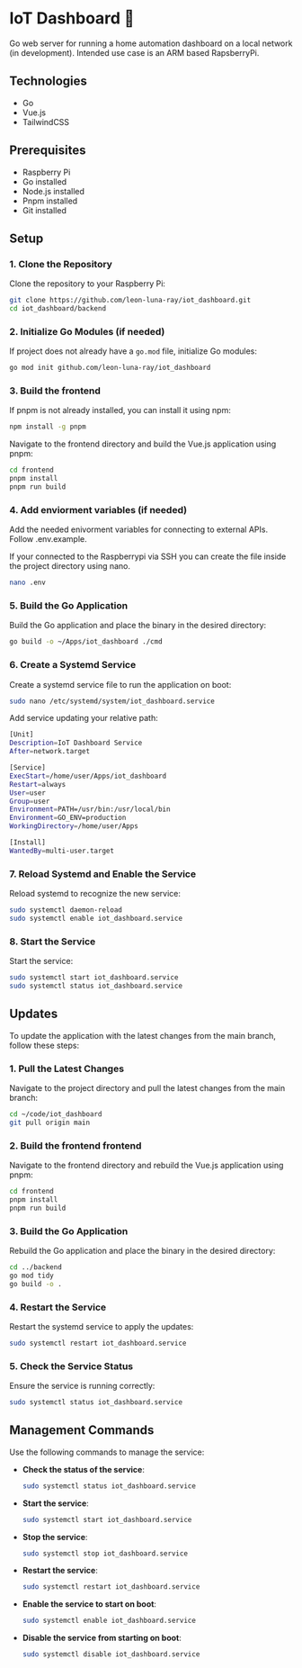 # IoT Dashboard 🚧
Go web server for running a home automation dashboard on a local network (in development).
Intended use case is an ARM based RapsberryPi.

## Technologies
- Go
- Vue.js
- TailwindCSS

## Prerequisites

- Raspberry Pi
- Go installed
- Node.js installed
- Pnpm installed
- Git installed

## Setup

### 1. Clone the Repository

Clone the repository to your Raspberry Pi:

```sh
git clone https://github.com/leon-luna-ray/iot_dashboard.git
cd iot_dashboard/backend
```

### 2. Initialize Go Modules (if needed)

If project does not already have a `go.mod` file, initialize Go modules:

```sh
go mod init github.com/leon-luna-ray/iot_dashboard
```

### 3. Build the frontend
If pnpm is not already installed, you can install it using npm:

```sh
npm install -g pnpm
```

Navigate to the frontend directory and build the Vue.js application using pnpm:

```sh
cd frontend
pnpm install
pnpm run build
```
### 4. Add enviorment variables (if needed)
Add the needed enivorment variables for connecting to external APIs. Follow .env.example.

If your connected to the Raspberrypi via SSH you can create the file inside the project directory using nano.

```sh
nano .env
```

### 5. Build the Go Application

Build the Go application and place the binary in the desired directory:

```sh
go build -o ~/Apps/iot_dashboard ./cmd
```

### 6. Create a Systemd Service

Create a systemd service file to run the application on boot:

```sh
sudo nano /etc/systemd/system/iot_dashboard.service
```

Add service updating your relative path:

```sh
[Unit]
Description=IoT Dashboard Service
After=network.target

[Service]
ExecStart=/home/user/Apps/iot_dashboard
Restart=always
User=user
Group=user
Environment=PATH=/usr/bin:/usr/local/bin
Environment=GO_ENV=production
WorkingDirectory=/home/user/Apps

[Install]
WantedBy=multi-user.target
```

### 7. Reload Systemd and Enable the Service

Reload systemd to recognize the new service:

```sh
sudo systemctl daemon-reload
sudo systemctl enable iot_dashboard.service
```

### 8. Start the Service

Start the service:

```sh
sudo systemctl start iot_dashboard.service
sudo systemctl status iot_dashboard.service
```


## Updates

To update the application with the latest changes from the main branch, follow these steps:

### 1. Pull the Latest Changes

Navigate to the project directory and pull the latest changes from the main branch:

```sh
cd ~/code/iot_dashboard
git pull origin main
```
### 2. Build the frontend frontend

Navigate to the frontend directory and rebuild the Vue.js application using pnpm:

```sh
cd frontend
pnpm install
pnpm run build
```

### 3. Build the Go Application

Rebuild the Go application and place the binary in the desired directory:

```sh
cd ../backend
go mod tidy
go build -o .
```

### 4. Restart the Service

Restart the systemd service to apply the updates:

```sh
sudo systemctl restart iot_dashboard.service
```

### 5. Check the Service Status

Ensure the service is running correctly:

```sh
sudo systemctl status iot_dashboard.service
```

## Management Commands

Use the following commands to manage the service:

- **Check the status of the service**:
  ```sh
  sudo systemctl status iot_dashboard.service
  ```
- **Start the service**:
  ```sh
  sudo systemctl start iot_dashboard.service
  ```

- **Stop the service**:
  ```sh
  sudo systemctl stop iot_dashboard.service
  ```
- **Restart the service**:
  ```sh
  sudo systemctl restart iot_dashboard.service
  ```

- **Enable the service to start on boot**:
  ```sh
  sudo systemctl enable iot_dashboard.service
  ```

- **Disable the service from starting on boot**:
    ```sh
    sudo systemctl disable iot_dashboard.service
    ```
